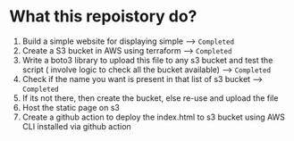 # What this repoistory do?

1. Build a simple website for displaying simple  --> `Completed`
2. Create a S3 bucket in AWS using terraform  --> `Completed`
3. Write a boto3 library to upload this file to any s3 bucket and test the script ( involve logic to check all the bucket available)  --> `Completed`
4. Check if the name you want is present in that list of s3 bucket  --> `Completed`
5. If its not there, then create the bucket, else re-use and upload the file
6. Host the static page on s3
7. Create a github action to deploy the index.html to s3 bucket using AWS CLI installed via github action
